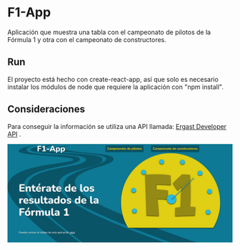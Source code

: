 # F1-App

Aplicación que muestra una tabla con el campeonato de pilotos de la Fórmula 1 y otra con el
campeonato de constructores.

## Run

El proyecto está hecho con create-react-app, así que solo es necesario instalar los módulos de node que requiere la aplicación con "npm install".

## Consideraciones 

Para conseguir la información se utiliza una API llamada: [Ergast Developer API](http://ergast.com/mrd/)  .
  
  
![Imágen del proyecto](./public/f1-app.png)



